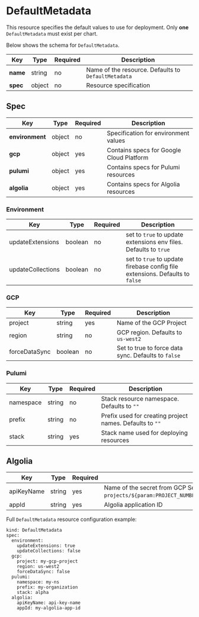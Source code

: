 # DefaultMetadata

This resource specifies the default values to use for deployment. Only **one** ``DefaultMetadata`` must exist per chart.

Below shows the schema for ``DefaultMetadata``.


| Key | Type | Required | Description |
|-----|------|----------|-------------|
| **name** | string | no | Name of the resource. Defaults to ``DefaultMetadata`` |
| **spec** | object | no | Resource specification |

## Spec

| Key | Type | Required | Description |
|-----|------|----------|-------------|
| **environment** | object | no | Specification for environment values |
| **gcp** | object | yes | Contains specs for Google Cloud Platform |
| **pulumi** | object | yes | Contains specs for Pulumi resources |
| **algolia** | object | yes | Contains specs for Algolia resources |

### Environment

| Key | Type | Required | Description |
|-----|------|----------|-------------|
| updateExtensions | boolean | no | set to ``true`` to update extensions env files. Defaults to ``true`` |
| updateCollections | boolean | no | set to ``true`` to update firebase config file extensions. Defaults to ``false`` |

### GCP

| Key | Type | Required | Description |
|-----|------|----------|-------------|
| project | string | yes | Name of the GCP Project |
| region | string | no | GCP region. Defaults to ``us-west2`` |
| forceDataSync | boolean | no | Set to true to force data sync. Defaults to ``false`` |

### Pulumi

| Key | Type | Required | Description |
|-----|------|----------|-------------|
| namespace | string | no | Stack resource namespace. Defaults to ``""`` |
| prefix | string | no | Prefix used for creating project names. Defaults to ``""`` |
| stack | string | yes | Stack name used for deploying resources |

## Algolia

| Key | Type | Required | Description |
|-----|------|----------|-------------|
| apiKeyName | string | yes | Name of the secret from GCP Secret Manager. Equivalent to ``projects/${param:PROJECT_NUMBER}/secrets/``{apiKeyName}``/versions/latest`` |
| appId | string | yes | Algolia application ID |

Full ``DefaultMetadata`` resource configuration example:

   ```
   kind: DefaultMetadata
   spec:
     environment:
       updateExtensions: true
       updateCollections: false
     gcp:
       project: my-gcp-project
       region: us-west2
       forceDataSync: false
     pulumi:
       namespace: my-ns
       prefix: my-organization
       stack: alpha
     algolia:
       apiKeyName: api-key-name
       appId: my-algolia-app-id
   ```
